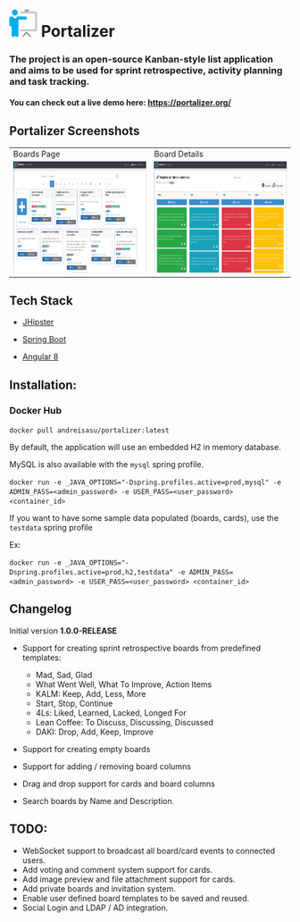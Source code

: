 # <img src="logo.png" width="50"/> Portalizer 

### The project is an open-source Kanban-style list application and aims to be used for sprint retrospective, activity planning and task tracking.

#### You can check out a live demo here: https://portalizer.org/



## Portalizer Screenshots

<table>
  <tr>
     <td>Boards Page</td>
     <td>Board Details</td>
  </tr>
  <tr>
    <td><img src="screenshot1.png" width=480 height=200></td>
    <td><img src="screenshot2.png" width=480 height=200></td>
  </tr>
 </table>


## Tech Stack
* [JHipster](https://www.jhipster.tech/)

* [Spring Boot](https://spring.io/projects/spring-boot)

* [Angular 8](https://angular.io/)


## Installation: 

### Docker Hub

`docker pull andreisasu/portalizer:latest`

By default, the application will use an embedded H2 in memory database.

MySQL is also available with the `mysql` spring profile.

`docker run -e _JAVA_OPTIONS="-Dspring.profiles.active=prod,mysql" -e ADMIN_PASS=<admin_password> -e USER_PASS=<user_password> <container_id>`

If you want to have some sample data populated (boards, cards), use the `testdata` spring profile

Ex: 

`docker run -e _JAVA_OPTIONS="-Dspring.profiles.active=prod,h2,testdata" -e ADMIN_PASS=<admin_password> -e USER_PASS=<user_password> <container_id>`


## Changelog
Initial version **1.0.0-RELEASE**

   - Support for creating sprint retrospective boards from predefined templates: 
      * Mad, Sad, Glad
      * What Went Well, What To Improve, Action Items
      * KALM: Keep, Add, Less, More
      * Start, Stop, Continue
      * 4Ls: Liked, Learned, Lacked, Longed For
      * Lean Coffee: To Discuss, Discussing, Discussed
      * DAKI: Drop, Add, Keep, Improve

   - Support for creating empty boards
   - Support for adding / removing board columns
   - Drag and drop support for cards and board columns
   - Search boards by Name and Description.

## TODO:
 - WebSocket support to broadcast all board/card events to connected users.
 - Add voting and comment system support for cards.
 - Add image preview and file attachment support for cards.
 - Add private boards and invitation system.
 - Enable user defined board templates to be saved and reused.
 - Social Login and LDAP / AD integration.
